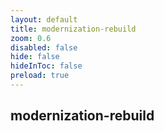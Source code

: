 ```yaml
---
layout: default 
title: modernization-rebuild  
zoom: 0.6   
disabled: false 
hide: false 
hideInToc: false    
preload: true   
---
```



## modernization-rebuild   
